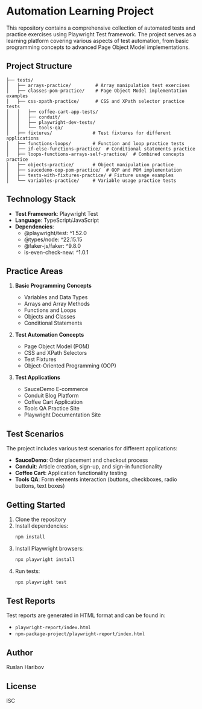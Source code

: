 # Automation Learning Project

This repository contains a comprehensive collection of automated tests and practice exercises using Playwright Test framework. The project serves as a learning platform covering various aspects of test automation, from basic programming concepts to advanced Page Object Model implementations.

## Project Structure

```
├── tests/
│   ├── arrays-practice/         # Array manipulation test exercises
│   ├── classes-pom-practice/    # Page Object Model implementation examples
│   ├── css-xpath-practice/      # CSS and XPath selector practice tests
│   │   ├── coffee-cart-app-tests/
│   │   ├── conduit/
│   │   ├── playwright-dev-tests/
│   │   └── tools-qa/
│   ├── fixtures/               # Test fixtures for different applications
│   ├── functions-loops/        # Function and loop practice tests
│   ├── if-else-functions-practice/  # Conditional statements practice
│   ├── loops-functions-arrays-self-practice/  # Combined concepts practice
│   ├── objects-practice/       # Object manipulation practice
│   ├── saucedemo-oop-pom-practice/  # OOP and POM implementation
│   ├── tests-with-fixtures-practice/ # Fixture usage examples
│   └── variables-practice/     # Variable usage practice tests
```

## Technology Stack

- **Test Framework**: Playwright Test
- **Language**: TypeScript/JavaScript
- **Dependencies**:
  - @playwright/test: ^1.52.0
  - @types/node: ^22.15.15
  - @faker-js/faker: ^9.8.0
  - is-even-check-new: ^1.0.1

## Practice Areas

1. **Basic Programming Concepts**
   - Variables and Data Types
   - Arrays and Array Methods
   - Functions and Loops
   - Objects and Classes
   - Conditional Statements

2. **Test Automation Concepts**
   - Page Object Model (POM)
   - CSS and XPath Selectors
   - Test Fixtures
   - Object-Oriented Programming (OOP)

3. **Test Applications**
   - SauceDemo E-commerce
   - Conduit Blog Platform
   - Coffee Cart Application
   - Tools QA Practice Site
   - Playwright Documentation Site

## Test Scenarios

The project includes various test scenarios for different applications:

- **SauceDemo**: Order placement and checkout process
- **Conduit**: Article creation, sign-up, and sign-in functionality
- **Coffee Cart**: Application functionality testing
- **Tools QA**: Form elements interaction (buttons, checkboxes, radio buttons, text boxes)

## Getting Started

1. Clone the repository
2. Install dependencies:
   ```bash
   npm install
   ```
3. Install Playwright browsers:
   ```bash
   npx playwright install
   ```
4. Run tests:
   ```bash
   npx playwright test
   ```

## Test Reports

Test reports are generated in HTML format and can be found in:
- `playwright-report/index.html`
- `npm-package-project/playwright-report/index.html`

## Author

Ruslan Haribov

## License

ISC
